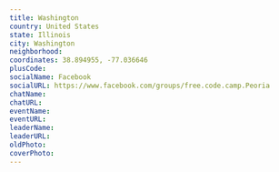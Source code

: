 ```yaml
---
title: Washington
country: United States
state: Illinois
city: Washington
neighborhood: 
coordinates: 38.894955, -77.036646
plusCode:
socialName: Facebook
socialURL: https://www.facebook.com/groups/free.code.camp.Peoria
chatName:
chatURL:
eventName:
eventURL:
leaderName:
leaderURL:
oldPhoto: 
coverPhoto:
---
```


